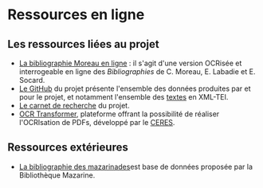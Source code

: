 # Ressources en ligne

## Les ressources liées au projet

* [La bibliographie Moreau en ligne](https://antonomaz.huma-num.fr/tools/Biblio_Moreau.html) : il s'agit d'une version OCRisée et interrogeable en ligne des *Bibliographies* de C. Moreau, E. Labadie et E. Socard.
* [Le GitHub](https://github.com/Antonomaz) du projet présente l'ensemble des données produites par et pour le projet, et notamment l'ensemble des [textes](https://github.com/Antonomaz/corpus) en XML-TEI.
* [Le carnet de recherche](https://cahier.hypotheses.org/antonomaz) du projet.
* [OCR Transformer](https://ceres.huma-num.fr/ocr/), plateforme offrant la possibilité de réaliser l'OCRIsation de PDFs, développé par le [CERES](https://ceres.sorbonne-universite.fr/).

## Ressources extérieures 

* [La bibliographie des mazarinades](https://mazarinades.bibliotheque-mazarine.fr/)est base de données proposée par la Bibliothèque Mazarine.